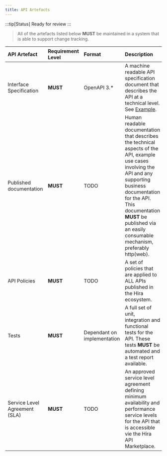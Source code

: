 ```yaml
---
title: API Artefacts
---
```


:::tip[Status]
Ready for review
:::

> All of the artefacts listed below **MUST** be maintained in a system that is able to support change tracking.

| API Artefact | Requirement Level | Format | Description |
| :---------------------------- | :---------------- | :-------------------------- | :-------------- |
| Interface Specification       | **MUST**          | OpenAPI 3.\*  | A machine readable API specification document that describes the API at a technical level. See [Example](/api-specifications/example-agency-specification). |
| Published documentation | **MUST** | TODO | Human readable documentation that describes the technical aspects of the API, example use cases involving the API and any supporting business documentation for the API. This documentation **MUST** be published via an easily consumable mechanism, preferably http(web). |
| API Policies                  | **MUST**          | TODO  | A set of policies that are applied to ALL APIs published in the Hira ecosystem. |
| Tests                         | **MUST**          | Dependant on implementation | A full set of unit, integration and functional tests for the API. These tests **MUST** be automated and a test report available. |
| Service Level Agreement (SLA) | **MUST**          | TODO                        | An approved service level agreement defining minimum availability and performance service levels for the API that is accessible vie the Hira API Marketplace. |
